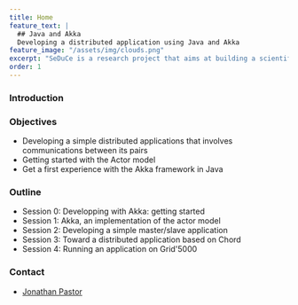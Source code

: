 ```yaml
---
title: Home
feature_text: |
  ## Java and Akka
  Developing a distributed application using Java and Akka
feature_image: "/assets/img/clouds.png"
excerpt: "SeDuCe is a research project that aims at building a scientific testbed to enable the study of both thermal and power management aspects in datacenters."
order: 1
---
```


<style>
#java-and-akka {
    font-size: 3em;
    color: white;
}

.feature {
    color: white;
}
</style>

### Introduction

### Objectives

- Developing a simple distributed applications that involves communications between its pairs
- Getting started with the Actor model
- Get a first experience with the Akka framework in Java

### Outline

- Session 0: Developping with Akka: getting started
- Session 1: Akka, an implementation of the actor model
- Session 2: Developing a simple master/slave application
- Session 3: Toward a distributed application based on Chord
- Session 4: Running an application on Grid'5000

### Contact

- [Jonathan Pastor](http://jonathanpastor.fr)
